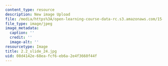 ```yaml
---
content_type: resource
description: New image Upload
file: /media/https%3A/open-learning-course-data-rc.s3.amazonaws.com/15-s21-nuts-and-bolts-of-business-plans-january-iap-2014/08d4142e68eafcf6eb6a2e4f3660f44f_2.2_slide_24.jpg
file_type: image/jpeg
image_metadata:
  caption: ''
  credit: ''
  image-alt: ''
resourcetype: Image
title: 2.2_slide_24.jpg
uid: 08d4142e-68ea-fcf6-eb6a-2e4f3660f44f
---
```


